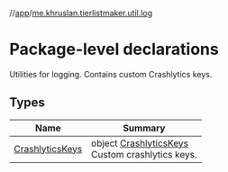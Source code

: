 //[app](../../index.md)/[me.khruslan.tierlistmaker.util.log](index.md)

# Package-level declarations

Utilities for logging. Contains custom Crashlytics keys.

## Types

| Name | Summary |
|---|---|
| [CrashlyticsKeys](-crashlytics-keys/index.md) | object [CrashlyticsKeys](-crashlytics-keys/index.md)<br>Custom crashlytics keys. |
